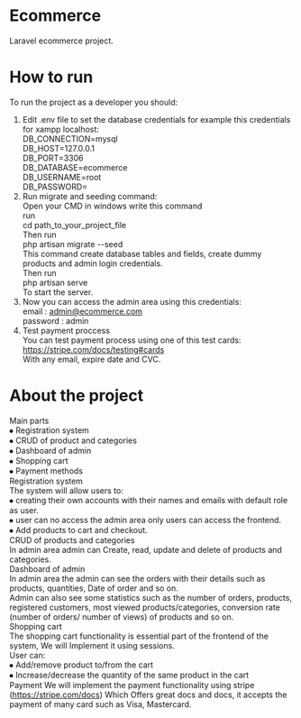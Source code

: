 # Ecommerce
Laravel ecommerce project.
# How to run  
To run the project as a developer you should:  
1. Edit .env file to set the database credentials for example this credentials for xampp localhost:  
  DB_CONNECTION=mysql  
  DB_HOST=127.0.0.1  
  DB_PORT=3306  
  DB_DATABASE=ecommerce  
  DB_USERNAME=root  
  DB_PASSWORD=  
2. Run migrate and seeding command:   
  Open your CMD in windows write this command  
  run  
  cd path_to_your_project_file  
  Then run  
  php artisan migrate --seed  
  This command create database tables and fields, create dummy products and admin login credentials.   
  Then run  
  php artisan serve  
  To start the server.
3. Now you can access the admin area using this credentials:  
  email : admin@ecommerce.com  
  password : admin  
4. Test payment proccess  
  You can test payment process using one of this test cards:  
  https://stripe.com/docs/testing#cards  
  With any email, expire date and CVC.
# About the project
Main parts  
⦁	Registration system  
⦁	CRUD of product and categories  
⦁	Dashboard of admin  
⦁	Shopping cart  
⦁	Payment methods  
Registration system  
The system will allow users to:  
⦁	creating their own accounts with their names and emails with default role as user.  
⦁	user can no access the admin area only users can access the frontend.  
⦁	Add products to cart and checkout.  
CRUD of products and categories  
In admin area admin can Create, read, update and delete of products and categories.  
Dashboard of admin  
In admin area the admin can see the orders with their details such as products, quantities, Date of order and so on.  
Admin can also see some statistics such as the number of orders, products, registered customers, most viewed products/categories, conversion rate (number of orders/ number of views) of products and so on.  
Shopping cart  
The shopping cart functionality is essential part of the frontend of the system, We will Implement it using sessions.   
User can:   
⦁	Add/remove product to/from the cart  
⦁	Increase/decrease the quantity of the same product in the cart  
Payment
We will implement the payment functionality using stripe (https://stripe.com/docs) Which Offers great docs and docs, it accepts the payment of many card such as Visa, Mastercard.  
